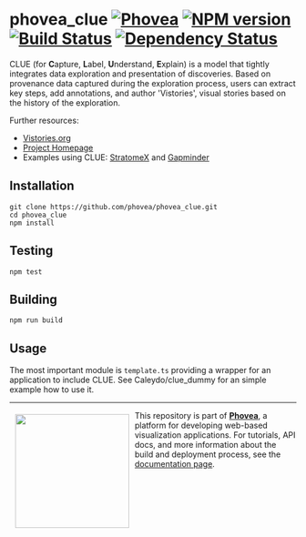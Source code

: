 phovea_clue [![Phovea][phovea-image]][phovea-url] [![NPM version][npm-image]][npm-url] [![Build Status][travis-image]][travis-url] [![Dependency Status][daviddm-image]][daviddm-url]
=====================

CLUE (for **C**apture, **L**abel, **U**nderstand, **E**xplain) is a model that tightly integrates data exploration and presentation of discoveries. Based on provenance data captured during the exploration process, users can extract key steps, add annotations, and author 'Vistories', visual stories based on the history of the exploration.

Further resources:
* [Vistories.org](http://vistories.org)
* [Project Homepage](http://clue.caleydo.org/)
* Examples using CLUE: [StratomeX](http://vistories.org/v/stratomex) and [Gapminder](http://vistories.org/v/gapminder)

Installation
------------

```
git clone https://github.com/phovea/phovea_clue.git
cd phovea_clue
npm install
```

Testing
-------

```
npm test
```

Building
--------

```
npm run build
```

Usage
-----

The most important module is `template.ts` providing a wrapper for an application to include CLUE. See Caleydo/clue_dummy 
for an simple example how to use it.

***

<a href="https://caleydo.org"><img src="http://caleydo.org/assets/images/logos/caleydo.svg" align="left" width="200px" hspace="10" vspace="6"></a>
This repository is part of **[Phovea](http://phovea.caleydo.org/)**, a platform for developing web-based visualization applications. For tutorials, API docs, and more information about the build and deployment process, see the [documentation page](http://phovea.caleydo.org).


[phovea-image]: https://img.shields.io/badge/Phovea-Client%20Plugin-F47D20.svg
[phovea-url]: https://phovea.caleydo.org
[npm-image]: https://badge.fury.io/js/phovea_clue.svg
[npm-url]: https://npmjs.org/package/phovea_clue
[travis-image]: https://travis-ci.org/phovea/phovea_clue.svg?branch=master
[travis-url]: https://travis-ci.org/phovea/phovea_clue
[daviddm-image]: https://david-dm.org/phovea/phovea_clue/status.svg
[daviddm-url]: https://david-dm.org/phovea/phovea_clue
